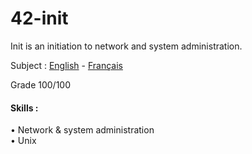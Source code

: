 # 42-init
Init is an initiation to network and system administration.

Subject : [English](https://github.com/ssfar/42-Subjects.pdf/blob/master/init.en.pdf) - [Français](https://github.com/ssfar/42-Subjects.pdf/blob/master/init.fr.pdf)

Grade 100/100

#### Skills :
• Network & system administration  
• Unix 
